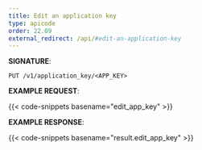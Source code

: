 ```yaml
---
title: Edit an application key
type: apicode
order: 22.09
external_redirect: /api/#edit-an-application-key
---
```


**SIGNATURE**:

`PUT /v1/application_key/<APP_KEY>`

**EXAMPLE REQUEST**:

{{< code-snippets basename="edit_app_key" >}}

**EXAMPLE RESPONSE**:

{{< code-snippets basename="result.edit_app_key" >}}

